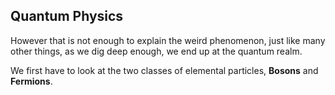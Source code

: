 <span></span>

## Quantum Physics

However that is not enough to explain the weird phenomenon, just like many other things, as we dig deep enough, we end up at the quantum realm.

We first have to look at the two classes of elemental particles, **Bosons** and **Fermions**. 
